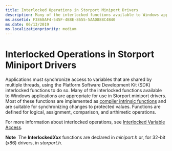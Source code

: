 ```yaml
---
title: Interlocked Operations in Storport Miniport Drivers
description: Many of the interlocked functions available to Windows applications are appropriate for use in Storport miniport drivers.
ms.assetid: F3868AF4-545F-4B8E-8655-5AAD888C4B40
ms.date: 06/13/2019
ms.localizationpriority: medium
---
```


# Interlocked Operations in Storport Miniport Drivers

Applications must synchronize access to variables that are shared by multiple threads, using the Platform Software Development Kit (SDK) interlocked functions to do so. Many of the interlocked functions available to Windows applications are appropriate for use in Storport miniport drivers. Most of these functions are implemented as [compiler intrinsic functions](https://docs.microsoft.com/cpp/intrinsics/compiler-intrinsics?view=vs-2019) and are suitable for synchronizing changes to protected values.
Functions are defined for logical, assignment, comparison, and arthimetic operations.

For more information about interlocked operations, see [Interlocked Variable Access](https://docs.microsoft.com/en-us/windows/desktop/Sync/interlocked-variable-access).

**Note**  The **Interlocked*Xxx*** functions are declared in *miniport.h* or, for 32-bit (x86) drivers, in *storport.h*.
